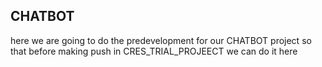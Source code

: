 ## CHATBOT
here we are going to do the predevelopment for our CHATBOT project so that before making push in CRES_TRIAL_PROJEECT we can do it here
